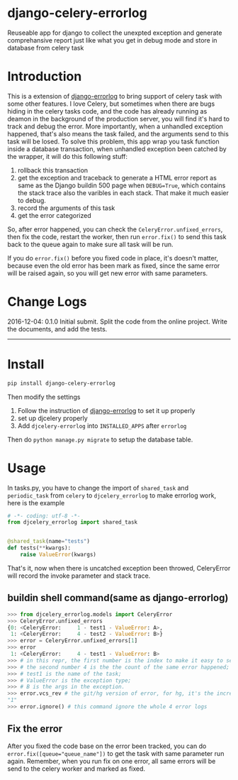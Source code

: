 # django-celery-errorlog
Reuseable app for django to collect the unexpted exception and generate comprehansive report just like what you get in debug mode and store in database from celery task

Introduction
============
This is a extension of [django-errorlog](https://pypi.python.org/pypi/django-errorlog) to bring support of celery task with some other features.
I love Celery, but sometimes when there are bugs hiding in the celery tasks code, and the code has already running as deamon in the background of the production server, you will find it's hard to track and debug the error. More importantly, when a unhandled exception happened, that's also means the task failed, and the arguments send to this task will be losed.
To solve this problem, this app wrap you task function inside a database transaction, when unhandled exception been catched by the wrapper, it will do this following stuff:

1. rollback this transaction
2. get the exception and traceback to generate a HTML error report as same as the Django buildin 500 page when `DEBUG=True`, which contains the stack trace also the varibles in each stack. That make it much easier to debug.
3. record the arguments of this task
4. get the error categorized

So, after error happened, you can check the `CeleryError.unfixed_errors`, then fix the code, restart the worker, then run `error.fix()` to send this task back to the queue again to make sure all task will be run.

If you do `error.fix()` before you fixed code in place, it's doesn't matter, because even the old error has been mark as fixed, since the same error will be raised again, so you will get new error with same parameters.  

Change Logs
===========
2016-12-04: 0.1.0
Initial submit. Split the code from the online project. Write the documents, and add the tests.
 
*****




Install
=======
 
```bash
pip install django-celery-errorlog
```
Then modify the settings
 
1. Follow the instruction of [django-errorlog](https://pypi.python.org/pypi/django-errorlog) to set it up properly 
2. set up djcelery properly
3. Add `djcelery-errorlog` into `INSTALLED_APPS` after `errorlog`

Then do `python manage.py migrate` to setup the database table.



Usage
=====
In tasks.py, you have to change the import of `shared_task` and `periodic_task` from `celery` to `djcelery_errorlog` to make errorlog work, here is the example

```python
# -*- coding: utf-8 -*-
from djcelery_errorlog import shared_task


@shared_task(name="tests")
def tests(**kwargs):
    raise ValueError(kwargs)

```
That's it, now when there is uncatched exception been throwed, CeleryError will record the invoke parameter and stack trace.


 buildin shell command(same as django-errorlog)
------------------
```python
>>> from djcelery_errorlog.models import CeleryError
>>> CeleryError.unfixed_errors
{0: <CeleryError:     1 - test1 - ValueError: A>,
 1: <CeleryError:     4 - test2 - ValueError: B>}
>>> error = CeleryError.unfixed_errors[1]
>>> error
 1: <CeleryError:     4 - test1 - ValueError: B>
>>> # in this repr, the first number is the index to make it easy to select; 
>>> # the second number 4 is the the count of the same error happened;
>>> # test1 is the name of the task;
>>> # ValueError is the exception type; 
>>> # B is the args in the exception.
>>> error.vcs_rev # the git/hg version of error, for hg, it's the incremental number that is orderable
"1"
>>> error.ignore() # this command ignore the whole 4 error logs
```

Fix the error
------
After you fixed the code base on the error been tracked, you can do `error.fix([queue="queue_name"])` to get the task with same parameter run again. Remember, when you run fix on one error, all same errors will be send to the celery worker and marked as fixed.


